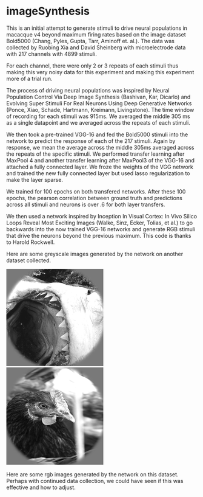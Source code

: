 # imageSynthesis
This is an initial attempt to generate stimuli to drive neural populations in macacque v4 beyond maximum firing rates based on the image dataset Bold5000 (Chang, Pyles, Gupta, Tarr, Aminoff et. al.).  The data was collected by Ruobing Xia and David Sheinberg with microelectrode data with 217 channels with 4899 stimuli.  

For each channel, there were only 2 or 3 repeats of each stimuli thus making this very noisy data for this experiment and making this experiment more of a trial run.  

The process of driving neural populations was inspired by Neural Population Control Via Deep Image Synthesis (Bashivan, Kar, Dicarlo) and Evolving Super Stimuli For Real Neurons Using Deep Generative Networks (Ponce, Xiao, Schade, Hartmann, Kreimann, Livingstone).  The time window of recording for each stimuli was 915ms.  We averaged the middle 305 ms as a single datapoint and we averaged across the repeats of each stimuli.  

We then took a pre-trained VGG-16 and fed the Bold5000 stimuli into the network to predict the response of each of the 217 stimuli.  Again by response, we mean the average across the middle 305ms averaged across the repeats of the specific stimuli.  We performed transfer learning after MaxPool 4 and another transfer learning after MaxPool3 of the VGG-16 and attached a fully connected layer.  We froze the weights of the VGG network and trained the new fully connected layer but used lasso regularization to make the layer sparse.  

We trained for 100 epochs on both transfered networks.  After these 100 epochs, the pearson correlation between ground truth and predictions across all stimuli and neurons is over .6 for both layer transfers.  

We then used a network inspired by Inception In Visual Cortex: In Vivo Silico Loops Reveal Most Exciting Images (Walke, Sinz, Ecker, Tolias, et al.) to go backwards into the now trained VGG-16 networks and generate RGB stimuli that drive the neurons beyond the previous maximum.  This code is thanks to Harold Rockwell.  

Here are some greyscale images generated by the network on another dataset collected.

![](optimization-generation-master/8k_images/ex_1.png)
![](optimization-generation-master/8k_images/ex_4.png)

Here are some rgb images generated by the network on this dataset.  Perhaps with continued data collection, we could have seen if this was effective and how to adjust.  







